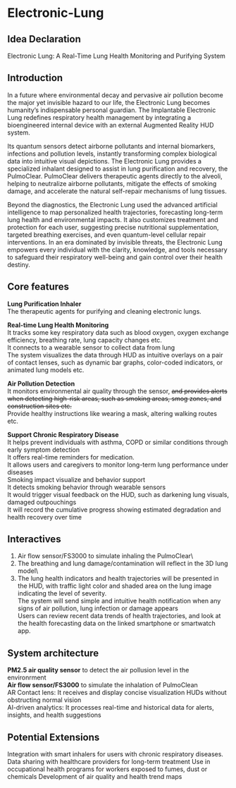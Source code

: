 # Electronic-Lung
## Idea Declaration
Electronic Lung: A Real-Time Lung Health Monitoring and Purifying System
## Introduction
In a future where environmental decay and pervasive air pollution become the major yet invisible hazard to our life, the Electronic Lung becomes humanity’s indispensable personal guardian. The Implantable Electronic Lung redefines respiratory health management by integrating a bioengineered internal device with an external Augmented Reality HUD system.

Its quantum sensors detect airborne pollutants and internal biomarkers, infections and pollution levels, instantly transforming complex biological data into intuitive visual depictions. The Electronic Lung provides a specialized inhalant designed to assist in lung purification and recovery, the PulmoClear. PulmoClear delivers therapeutic agents directly to the alveoli, helping to neutralize airborne pollutants, mitigate the effects of smoking damage, and accelerate the natural self-repair mechanisms of lung tissues.

Beyond the diagnostics, the Electronic Lung used the advanced artificial intelligence to map personalized health trajectories, forecasting long-term lung health and environmental impacts. It also customizes treatment and protection for each user, suggesting precise nutritional supplementation, targeted breathing exercises, and even quantum-level cellular repair interventions. In an era dominated by invisible threats, the Electronic Lung empowers every individual with the clarity, knowledge, and tools necessary to safeguard their respiratory well-being and gain control over their health destiny.

## Core features
**Lung Purification Inhaler**\
The therapeutic agents for purifying and cleaning electronic lungs.

**Real-time Lung Health Monitoring**\
It tracks some key respiratory data such as blood oxygen, oxygen exchange efficiency, breathing rate, lung capacity changes etc.\
It connects to a wearable sensor to collect data from lung\
The system visualizes the data through HUD as intuitive overlays on a pair of contact lenses, such as dynamic bar graphs, color-coded indicators, or animated lung models etc.

**Air Pollution Detection**\
It monitors environmental air quality through the sensor, ~~and provides alerts when detecting high-risk areas, such as smoking areas, smog zones, and construction sites etc.~~\
Provide healthy instructions like wearing a mask, altering walking routes etc.

**Support Chronic Respiratory Disease**\
It helps prevent individuals with asthma, COPD or similar conditions through early symptom detection\
It offers real-time reminders for medication.\
It allows users and caregivers to monitor long-term lung performance under diseases\
Smoking impact visualize and behavior support\
It detects smoking behavior through wearable sensors\
It would trigger visual feedback on the HUD, such as darkening lung visuals, damaged outpouchings\
It will record the cumulative progress showing estimated degradation and health recovery over time

## Interactives
1. Air flow sensor/FS3000 to simulate inhaling the PulmoClear\
2. The breathing and lung damage/contamination will reflect in the 3D lung model\
3. The lung health indicators and health trajectories will be presented in the HUD, with traffic light color and shaded area on the lung image indicating the level of severity.\
The system will send simple and intuitive health notification when any signs of air pollution, lung infection or damage appears\
Users can review recent data trends of health trajectories, and look at the health forecasting data on the linked smartphone or smartwatch app.

## System architecture
**PM2.5 air quality sensor** to detect the air pollusion level in the environrment\
**Air flow sensor/FS3000** to simulate the inhalation of PulmoClean\
AR Contact lens: It receives and display concise visualization HUDs without obstructing normal vision\
AI-driven analytics: It processes real-time and historical data for alerts, insights, and health suggestions

## Potential Extensions
Integration with smart inhalers for users with chronic respiratory diseases.
Data sharing with healthcare providers for long-term treatment
Use in occupational health programs for workers exposed to fumes, dust or chemicals
Development of air quality and health trend maps

